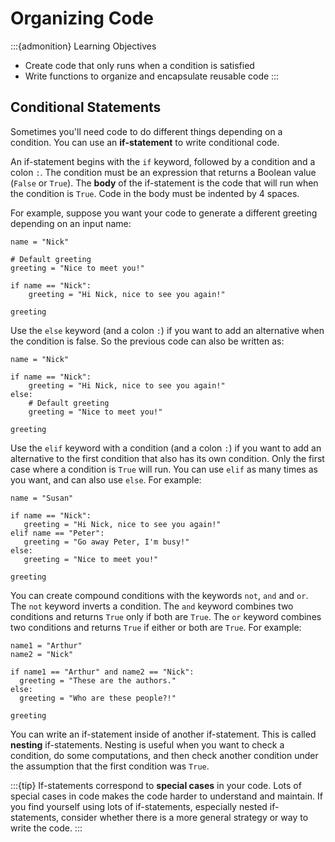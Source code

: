 <!--
---
jupytext:
  formats: md:myst
  text_representation:
    extension: .md
    format_name: myst
kernelspec:
  display_name: Julia
  language: julia
  name: julia-1.10
---
-->


Organizing Code
===============

:::{admonition} Learning Objectives
* Create code that only runs when a condition is satisfied
* Write functions to organize and encapsulate reusable code
:::

## Conditional Statements

Sometimes you'll need code to do different things depending on a condition. You
can use an **if-statement** to write conditional code.

An if-statement begins with the `if` keyword, followed by a condition and a
colon `:`. The condition must be an expression that returns a Boolean value
(`False` or `True`). The **body** of the if-statement is the code that will run
when the condition is `True`. Code in the body must be indented by 4 spaces.

For example, suppose you want your code to generate a different greeting
depending on an input name:

```
name = "Nick"

# Default greeting
greeting = "Nice to meet you!"

if name == "Nick":
    greeting = "Hi Nick, nice to see you again!"

greeting
```

Use the `else` keyword (and a colon `:`) if you want to add an alternative when
the condition is false. So the previous code can also be written as:

```
name = "Nick"

if name == "Nick":
    greeting = "Hi Nick, nice to see you again!"
else:
    # Default greeting
    greeting = "Nice to meet you!"

greeting
```

Use the `elif` keyword with a condition (and a colon `:`) if you want to add an
alternative to the first condition that also has its own condition. Only the
first case where a condition is `True` will run. You can use `elif` as many
times as you want, and can also use `else`. For example:

```
name = "Susan"

if name == "Nick":
   greeting = "Hi Nick, nice to see you again!"
elif name == "Peter":
   greeting = "Go away Peter, I'm busy!"
else:
   greeting = "Nice to meet you!"

greeting
```

You can create compound conditions with the keywords `not`, `and` and `or`. The
`not` keyword inverts a condition. The `and` keyword combines two conditions
and returns `True` only if both are `True`. The `or` keyword combines two
conditions and returns `True` if either or both are `True`.
For example:

```
name1 = "Arthur"
name2 = "Nick"

if name1 == "Arthur" and name2 == "Nick":
  greeting = "These are the authors."
else:
  greeting = "Who are these people?!"

greeting
```

You can write an if-statement inside of another if-statement. This is called
**nesting** if-statements. Nesting is useful when you want to check a
condition, do some computations, and then check another condition under the
assumption that the first condition was `True`.

:::{tip}
If-statements correspond to **special cases** in your code. Lots of special
cases in code makes the code harder to understand and maintain. If you find
yourself using lots of if-statements, especially nested if-statements, consider
whether there is a more general strategy or way to write the code.
:::
